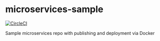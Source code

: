 # microservices-sample

[![CircleCI](https://circleci.com/gh/REAL-NET/microservices-sample/tree/master.svg?style=svg)](https://circleci.com/gh/REAL-NET/microservices-sample/tree/master)

Sample microservices repo with publishing and deployment via Docker
